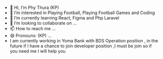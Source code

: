 - 👋 Hi, I’m Phy Thura (KP)
- 👀 I’m interested in Playing Football, Playing Football Games and Coding 
- 🌱 I’m currently learning React, Figma and Php Laravel
- 💞️ I’m looking to collaborate on ...
- 📫 How to reach me ...
- 😄 Pronouns: (KP) ...
- I am currently working in Yoma Bank with BDS Operation position , in the future if I have a chance to join  developer position ,I must be join so if you need me I will help you 


